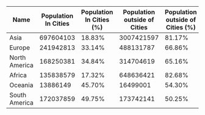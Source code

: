 | Name | Population In Cities | Population In Cities (%) | Population outside of Cities | Population outside of Cities (%) | Population |
| ---  | ---                  | ---        | ---        | ---        | ---        |
| Asia | 697604103            | 18.83%     | 3007421597 | 81.17%     | 3705025700 |
| Europe | 241942813            | 33.14%     | 488131787  | 66.86%     | 730074600  |
| North America | 168250381            | 34.84%     | 314704619  | 65.16%     | 482955000  |
| Africa | 135838579            | 17.32%     | 648636421  | 82.68%     | 784475000  |
| Oceania | 13886149             | 45.70%     | 16499001   | 54.30%     | 30385150   |
| South America | 172037859            | 49.75%     | 173742141  | 50.25%     | 345780000  |